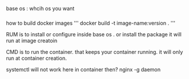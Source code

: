 base os : whcih os you want

###

how to build docker images
'''
docker build -t image-name:version .
'''

RUM is to install or configure inside base os .
or install the package
it will run at image creatoin

CMD is to run the container.
that keeps your container running.
it will only run at container creation.

systemctl will not work here in container
then?
nginx -g daemon
